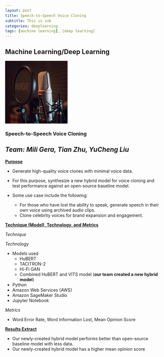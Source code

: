 ```yaml
---
layout: post
title: Speech-to-Speech Voice Cloning
subtitle: This is sub
categories: deeplearning
tags: [machine learning], [deep learning]
---
```

## Machine Learning/Deep Learning
<img align="left" src="assets/images/banners/mike.jpg"/>  
<br clear="left"/>  

### Speech-to-Speech Voice Cloning  
*Team: Mili Gera, Tian Zhu, YuCheng Liu*  
---
**<ins>Purpose</ins>**

- Generate high-quality voice clones with minimal voice data.
- For this purpose, synthesize a new hybrid model for voice cloning and test performance against an open-source baseline model.  
- Some use case include the following: 

   - For those who have lost the ability to speak, generate speech in their own voice using archived audio clips.  
   - Clone celebrity voices for brand expansion and engagement.
  
**<ins>Technique (Model), Technology, and Metrics</ins>**  

*Technique*

*Technology*
- Models used
  - HuBERT
  - TACITRON-2
  - Hi-Fi GAN
  - Combined HuBERT and VITS model (**our team created a new hybrid model**)
- Python
- Amazon Web Services (AWS)
- Amazon SageMaker Studio
- Jupyter Notebook

*Metrics*  
- Word Error Rate, Word Information Lost, Mean Opinion Score
  
**<ins>Results Extract</ins>**

- Our newly-created hybrid model performs better than open-source baseline model with less data.
- Our newly-created hybrid model has a higher mean opinion score

